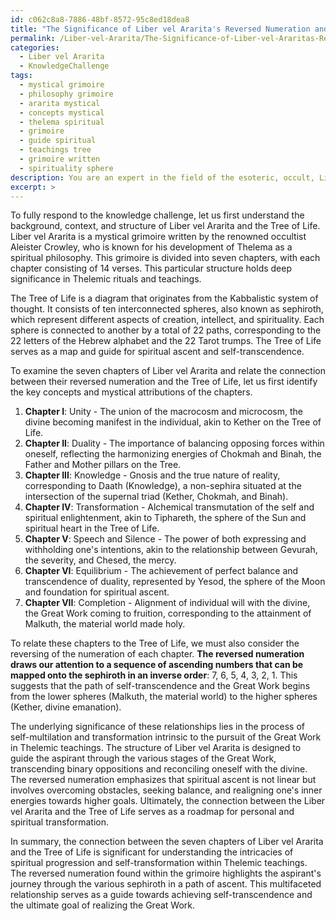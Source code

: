 ```yaml
---
id: c062c8a8-7886-48bf-8572-95c8ed18dea8
title: "The Significance of Liber vel Ararita's Reversed Numeration and Tree of Life""
permalink: /Liber-vel-Ararita/The-Significance-of-Liber-vel-Araritas-Reversed-Numeration-and-Tree-of-Life/
categories:
  - Liber vel Ararita
  - KnowledgeChallenge
tags:
  - mystical grimoire
  - philosophy grimoire
  - ararita mystical
  - concepts mystical
  - thelema spiritual
  - grimoire
  - guide spiritual
  - teachings tree
  - grimoire written
  - spirituality sphere
description: You are an expert in the field of the esoteric, occult, Liber vel Ararita and Education. You are a writer of tests, challenges, books and deep knowledge on Liber vel Ararita for initiates and students to gain deep insights and understanding from. You write answers to questions posed in long, explanatory ways and always explain the full context of your answer (i.e., related concepts, formulas, examples, or history), as well as the step-by-step thinking process you take to answer the challenges. Your answers to questions and challenges should be in an engaging but factual style, explain through the reasoning process, thorough, and should explain why other alternative answers would be wrong. Summarize the key themes, ideas, and conclusions at the end.
excerpt: >
---
```

  To fully respond to the knowledge challenge, let us first understand the background, context, and structure of Liber vel Ararita and the Tree of Life. Liber vel Ararita is a mystical grimoire written by the renowned occultist Aleister Crowley, who is known for his development of Thelema as a spiritual philosophy. This grimoire is divided into seven chapters, with each chapter consisting of 14 verses. This particular structure holds deep significance in Thelemic rituals and teachings.
  
  The Tree of Life is a diagram that originates from the Kabbalistic system of thought. It consists of ten interconnected spheres, also known as sephiroth, which represent different aspects of creation, intellect, and spirituality. Each sphere is connected to another by a total of 22 paths, corresponding to the 22 letters of the Hebrew alphabet and the 22 Tarot trumps. The Tree of Life serves as a map and guide for spiritual ascent and self-transcendence.
  
  To examine the seven chapters of Liber vel Ararita and relate the connection between their reversed numeration and the Tree of Life, let us first identify the key concepts and mystical attributions of the chapters.
  
  1. **Chapter I**: Unity - The union of the macrocosm and microcosm, the divine becoming manifest in the individual, akin to Kether on the Tree of Life.
  2. **Chapter II**: Duality - The importance of balancing opposing forces within oneself, reflecting the harmonizing energies of Chokmah and Binah, the Father and Mother pillars on the Tree.
  3. **Chapter III**: Knowledge - Gnosis and the true nature of reality, corresponding to Daath (Knowledge), a non-sephira situated at the intersection of the supernal triad (Kether, Chokmah, and Binah).
  4. **Chapter IV**: Transformation - Alchemical transmutation of the self and spiritual enlightenment, akin to Tiphareth, the sphere of the Sun and spiritual heart in the Tree of Life.
  5. **Chapter V**: Speech and Silence - The power of both expressing and withholding one's intentions, akin to the relationship between Gevurah, the severity, and Chesed, the mercy.
  6. **Chapter VI**: Equilibrium - The achievement of perfect balance and transcendence of duality, represented by Yesod, the sphere of the Moon and foundation for spiritual ascent.
  7. **Chapter VII**: Completion - Alignment of individual will with the divine, the Great Work coming to fruition, corresponding to the attainment of Malkuth, the material world made holy.
  
  To relate these chapters to the Tree of Life, we must also consider the reversing of the numeration of each chapter. **The reversed numeration draws our attention to a sequence of ascending numbers that can be mapped onto the sephiroth in an inverse order**: 7, 6, 5, 4, 3, 2, 1. This suggests that the path of self-transcendence and the Great Work begins from the lower spheres (Malkuth, the material world) to the higher spheres (Kether, divine emanation).
  
  The underlying significance of these relationships lies in the process of self-multilation and transformation intrinsic to the pursuit of the Great Work in Thelemic teachings. The structure of Liber vel Ararita is designed to guide the aspirant through the various stages of the Great Work, transcending binary oppositions and reconciling oneself with the divine. The reversed numeration emphasizes that spiritual ascent is not linear but involves overcoming obstacles, seeking balance, and realigning one's inner energies towards higher goals. Ultimately, the connection between the Liber vel Ararita and the Tree of Life serves as a roadmap for personal and spiritual transformation.
  
  In summary, the connection between the seven chapters of Liber vel Ararita and the Tree of Life is significant for understanding the intricacies of spiritual progression and self-transformation within Thelemic teachings. The reversed numeration found within the grimoire highlights the aspirant's journey through the various sephiroth in a path of ascent. This multifaceted relationship serves as a guide towards achieving self-transcendence and the ultimate goal of realizing the Great Work.
